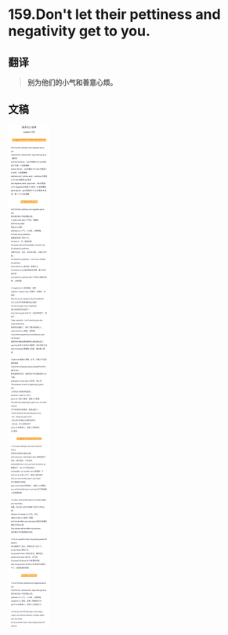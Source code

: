 # 159.Don't let their pettiness and negativity get to you.

## 翻译

> **别为他们的小气和善意心烦。**

## 文稿

![](img/159.jpg)

